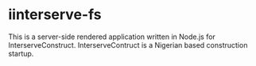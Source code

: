 # iinterserve-fs
This is a server-side rendered application written in Node.js for InterserveConstruct. InterserveContruct is a Nigerian based construction startup.
